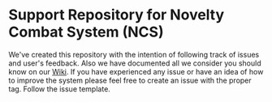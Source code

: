 # Support Repository for Novelty Combat System (NCS)

We've created this repository with the intention of following track of issues and user's feedback. Also we have documented all we consider you should know on our <a href="https://github.com/NCSmeter/support-en/wiki">Wiki<a/>. If you have experienced any issue or have an idea of how to improve the system please feel free to create an issue with the proper tag. Follow the issue template.
